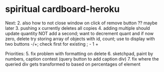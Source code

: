 # spiritual cardboard-heroku

Next:
2. also how to not close window on click of remove button
    ?? maybe later
3. pushing x currently deletes all copies
4. adding multiple should update quantity NOT add a second; want to decrement quant and if now zero, delete
    try storing array of objects with id, count; use to display with two buttons -/+; check first for existing ;  - 1 +

Priorities:
5. fix problem with formatting on delete
6. sketchpad, paint by numbers, caption contest (query button to add caption div)
7. fix where the queried div gets transformed to based on percentages of element